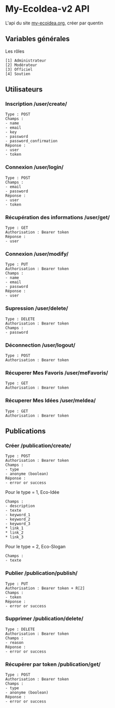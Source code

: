 # My-EcoIdea-v2 API
L'api du site [my-ecoidea.org](https://my-ecoidea.org), créer par quentin

## Variables générales
Les rôles
```
[1] Administrateur
[2] Modérateur
[3] Officiel
[4] Soutien
```

## Utilisateurs
### Inscription /user/create/

```
Type : POST
Champs :
- name
- email
- key
- password
- password_confirmation
Réponse :
- user
- token
```
### Connexion /user/login/

```
Type : POST
Champs :
- email
- password
Réponse :
- user
- token
```
### Récupération des informations /user/get/

```
Type : GET
Authorisation : Bearer token
Réponse :
- user
```
### Connexion /user/modify/

```
Type : PUT
Authorisation : Bearer token
Champs :
- name
- email
- password
Réponse :
- user
```
### Supression /user/delete/

```
Type : DELETE
Authorisation : Bearer token
Champs :
- password
```
### Déconnection /user/logout/

```
Type : POST
Authorisation : Bearer token
```
### Récuperer Mes Favoris /user/meFavoris/

```
Type : GET
Authorisation : Bearer token
```
### Récuperer Mes Idées /user/meIdea/

```
Type : GET
Authorisation : Bearer token
```
## Publications
### Créer /publication/create/

```
Type : POST
Authorisation : Bearer token
Champs :
- type
- anonyme (boolean)
Réponse :
- error or success
```
Pour le type = 1, Eco-Idée
```
Champs :
- description
- texte
- keyword_1
- keyword_2
- keyword_3
* link_1
* link_2
* link_3
```
Pour le type = 2, Eco-Slogan
```
Champs :
- texte
```
### Publier /publication/publish/

```
Type : PUT
Authorisation : Bearer token + R[2]
Champs :
- token
Réponse :
- error or success
```
### Supprimer /publication/delete/

```
Type : DELETE
Authorisation : Bearer token
Champs :
- reason
Réponse :
- error or success
```
### Récupérer par token /publication/get/

```
Type : POST
Authorisation : Bearer token
Champs :
- type
- anonyme (boolean)
Réponse :
- error or success
```
